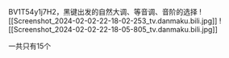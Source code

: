 
BV1T54y1j7H2，黑键出发的自然大调、等音调、音阶的选择
![[Screenshot_2024-02-02-22-18-02-253_tv.danmaku.bili.jpg]]
![[Screenshot_2024-02-02-22-18-05-805_tv.danmaku.bili.jpg]]


一共只有15个

